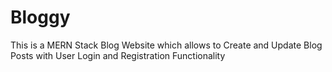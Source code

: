 # Bloggy
This is a MERN Stack Blog Website which allows to Create and Update Blog Posts with User Login and Registration Functionality
